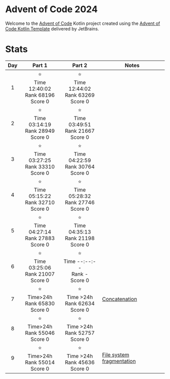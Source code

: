 # Advent of Code 2024

Welcome to the [Advent of Code](https://adventofcode.com) Kotlin project created using
the [Advent of Code Kotlin Template](https://github.com/kotlin-hands-on/advent-of-code-kotlin-template)
delivered by JetBrains.

# Stats

| Day |                       Part 1                       |                       Part 2                       | Notes                                                                                |
|:---:|:--------------------------------------------------:|:--------------------------------------------------:|--------------------------------------------------------------------------------------|
|  1  | ⭐ <br/> Time 12:40:02 <br/>Rank 68196<br/> Score 0 | ⭐ <br/> Time 12:44:02 <br/>Rank 63269<br/> Score 0 |                                                                                      |
|  2  | ⭐ <br/> Time 03:14:19 <br/>Rank 28949<br/> Score 0 | ⭐ <br/> Time 03:49:51 <br/>Rank 21667<br/> Score 0 |                                                                                      |
|  3  | ⭐ <br/> Time 03:27:25 <br/>Rank 33310<br/> Score 0 | ⭐ <br/> Time 04:22:59 <br/>Rank 30764<br/> Score 0 |                                                                                      |
|  4  | ⭐ <br/> Time 05:15:22 <br/>Rank 32710<br/> Score 0 | ⭐ <br/> Time 05:28:32 <br/>Rank 27746<br/> Score 0 |                                                                                      |
|  5  | ⭐ <br/> Time 04:27:14 <br/>Rank 27883<br/> Score 0 | ⭐ <br/> Time 04:35:13 <br/>Rank 21198<br/> Score 0 |                                                                                      |
|  6  | ⭐ <br/> Time 03:25:06 <br/>Rank 21007<br/> Score 0 |   ⭐ <br/> Time --:--:-- <br/>Rank -<br/> Score 0   |                                                                                      |
|  7  |   ⭐ <br/> Time>24h <br/>Rank 65830<br/> Score 0    |   ⭐ <br/> Time >24h <br/>Rank 62634<br/> Score 0   | [Concatenation](https://en.wikipedia.org/wiki/Concatenation)                         |
|  8  |   ⭐ <br/> Time>24h <br/>Rank 55046<br/> Score 0    |   ⭐ <br/> Time >24h <br/>Rank 52757<br/> Score 0   |                                                                                      |
|  9  |   ⭐ <br/> Time>24h <br/>Rank 55014<br/> Score 0    |   ⭐ <br/> Time >24h <br/>Rank 45636<br/> Score 0   | [File system fragmentation](https://en.wikipedia.org/wiki/File_system_fragmentation) |
